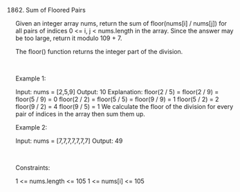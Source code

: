 1862. Sum of Floored Pairs

Given an integer array nums, return the sum of floor(nums[i] / nums[j]) for all pairs of indices 0 <= i, j < nums.length in the array. Since the answer may be too large, return it modulo 109 + 7.

The floor() function returns the integer part of the division.

 

Example 1:

Input: nums = [2,5,9]
Output: 10
Explanation:
floor(2 / 5) = floor(2 / 9) = floor(5 / 9) = 0
floor(2 / 2) = floor(5 / 5) = floor(9 / 9) = 1
floor(5 / 2) = 2
floor(9 / 2) = 4
floor(9 / 5) = 1
We calculate the floor of the division for every pair of indices in the array then sum them up.


Example 2:

Input: nums = [7,7,7,7,7,7,7]
Output: 49


 

Constraints:

1 <= nums.length <= 105
1 <= nums[i] <= 105
